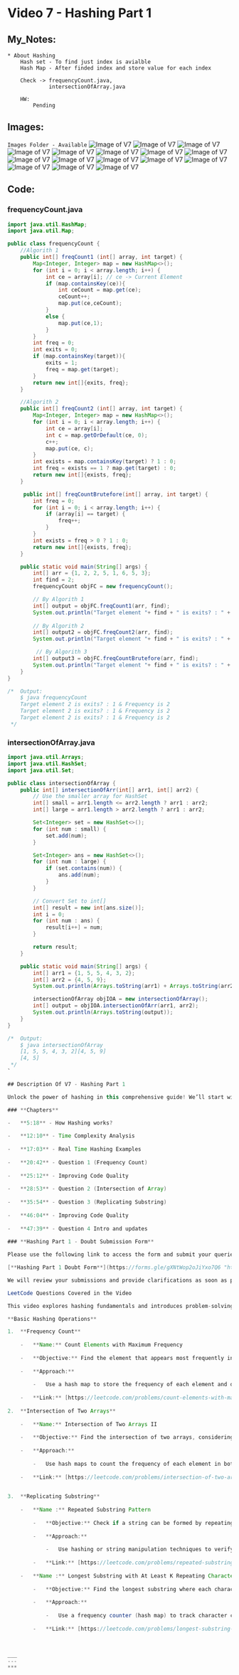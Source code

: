 # Video 7 - Hashing Part 1

## My_Notes:
```
* About Hashing
    Hash set - To find just index is avialble
    Hash Map - After finded index and store value for each index

    Check -> frequencyCount.java,
             intersectionOfArray.java

    HW:
        Pending

```

## Images:
``` Images Folder - Available ```
![Image of V7](Images/(V7)%201.png)
![Image of V7](Images/(V7)%202.png)
![Image of V7](Images/(V7)%203.png)
![Image of V7](Images/(V7)%204.png)
![Image of V7](Images/(V7)%205.png)
![Image of V7](Images/(V7)%206.png)
![Image of V7](Images/(V7)%207.png)
![Image of V7](Images/(V7)%208.png)
![Image of V7](Images/(V7)%209.png)
![Image of V7](Images/(V7)%2010.png)
![Image of V7](Images/(V7)%2011.png)
![Image of V7](Images/(V7)%2012.png)
![Image of V7](Images/(V7)%2013.png)
![Image of V7](Images/(V7)%2014.png)
![Image of V7](Images/(V7)%2015.png)
![Image of V7](Images/(V7)%2016.png)

## Code:

### frequencyCount.java
``` java
import java.util.HashMap;
import java.util.Map;

public class frequencyCount {
    //Algorith 1
    public int[] freqCount1 (int[] array, int target) {
        Map<Integer, Integer> map = new HashMap<>();
        for (int i = 0; i < array.length; i++) {
            int ce = array[i]; // ce -> Current Element
            if (map.containsKey(ce)){
                int ceCount = map.get(ce);
                ceCount++;
                map.put(ce,ceCount);
            }
            else {
                map.put(ce,1);
            }
        }
        int freq = 0;
        int exits = 0;
        if (map.containsKey(target)){
            exits = 1;
            freq = map.get(target); 
        }
        return new int[]{exits, freq};
    }

    //Algorith 2
    public int[] freqCount2 (int[] array, int target) {
        Map<Integer, Integer> map = new HashMap<>();
        for (int i = 0; i < array.length; i++) {
            int ce = array[i];
            int c = map.getOrDefault(ce, 0);
            c++;
            map.put(ce, c);
        }
        int exists = map.containsKey(target) ? 1 : 0;
        int freq = exists == 1 ? map.get(target) : 0;
        return new int[]{exists, freq};
    }

     public int[] freqCountBrutefore(int[] array, int target) {
        int freq = 0;
        for (int i = 0; i < array.length; i++) {
            if (array[i] == target) {
                freq++;
            }
        }
        int exists = freq > 0 ? 1 : 0;
        return new int[]{exists, freq};
    }

    public static void main(String[] args) {
        int[] arr = {1, 2, 2, 5, 1, 6, 5, 3};
        int find = 2;
        frequencyCount objFC = new frequencyCount();

        // By Algorith 1
        int[] output = objFC.freqCount1(arr, find);
        System.out.println("Target element "+ find + " is exits? : " + output[0] + " & Frequency is " + output[1]);
         
        // By Algorith 2
        int[] output2 = objFC.freqCount2(arr, find);
        System.out.println("Target element "+ find + " is exits? : " + output2[0] + " & Frequency is " + output2[1]);

         // By Algorith 3
        int[] output3 = objFC.freqCountBrutefore(arr, find);
        System.out.println("Target element "+ find + " is exits? : " + output3[0] + " & Frequency is " + output3[1]);
    }
}

/*  Output:
    $ java frequencyCount
    Target element 2 is exits? : 1 & Frequency is 2
    Target element 2 is exits? : 1 & Frequency is 2
    Target element 2 is exits? : 1 & Frequency is 2
 */
```

### intersectionOfArray.java
``` java
import java.util.Arrays;
import java.util.HashSet;
import java.util.Set;

public class intersectionOfArray {
    public int[] intersectionOfArr(int[] arr1, int[] arr2) {
        // Use the smaller array for HashSet
        int[] small = arr1.length <= arr2.length ? arr1 : arr2;
        int[] large = arr1.length > arr2.length ? arr1 : arr2;

        Set<Integer> set = new HashSet<>();
        for (int num : small) {
            set.add(num);
        }

        Set<Integer> ans = new HashSet<>();
        for (int num : large) {
            if (set.contains(num)) {
                ans.add(num);
            }
        }

        // Convert Set to int[]
        int[] result = new int[ans.size()];
        int i = 0;
        for (int num : ans) {
            result[i++] = num;
        }

        return result;
    }

    public static void main(String[] args) {
        int[] arr1 = {1, 5, 5, 4, 3, 2};
        int[] arr2 = {4, 5, 9};
        System.out.println(Arrays.toString(arr1) + Arrays.toString(arr2));

        intersectionOfArray objIOA = new intersectionOfArray();
        int[] output = objIOA.intersectionOfArr(arr1, arr2);
        System.out.println(Arrays.toString(output));
    }
}

/*  Output:
    $ java intersectionOfArray
    [1, 5, 5, 4, 3, 2][4, 5, 9]
    [4, 5]
 */
`

## Description Of V7 - Hashing Part 1

Unlock the power of hashing in this comprehensive guide! We’ll start with the basics, dive into how hashing works behind the scenes, and tackle some key problems in hashing. Whether you're new to Data Structures and Algorithms or looking to deepen your understanding, this video will give you the insights you need to master hashing. Get ready to simplify complex concepts and apply hashing like a pro!

### **Chapters**

-   **5:18** - How Hashing works?
    
-   **12:10** - Time Complexity Analysis
    
-   **17:03** - Real Time Hashing Examples
    
-   **20:42** - Question 1 (Frequency Count)
    
-   **25:12** - Improving Code Quality
    
-   **28:53** - Question 2 (Intersection of Array)
    
-   **35:54** - Question 3 (Replicating Substring)
    
-   **46:04** - Improving Code Quality
    
-   **47:39** - Question 4 Intro and updates
    
### **Hashing Part 1 - Doubt Submission Form**

Please use the following link to access the form and submit your queries related to the "Hashing Part 1" topic:

[**Hashing Part 1 Doubt Form**](https://forms.gle/gXNtWop2oJiYxo7Q6 "https://forms.gle/gXNtWop2oJiYxo7Q6")

We will review your submissions and provide clarifications as soon as possible. Ensure you provide accurate and detailed information for us to assist you effectively.

LeetCode Questions Covered in the Video

This video explores hashing fundamentals and introduces problem-solving techniques. Understanding how to efficiently count frequencies of elements using hash maps. Here are the problems discussed:

**Basic Hashing Operations**

1.  **Frequency Count**
    
    -   **Name:** Count Elements with Maximum Frequency
        
    -   **Objective:** Find the element that appears most frequently in an array.
        
    -   **Approach:**
        
        -   Use a hash map to store the frequency of each element and determine which element has the maximum frequency.
            
    -   **Link:** [https://leetcode.com/problems/count-elements-with-maximum-frequency/description/](https://leetcode.com/problems/count-elements-with-maximum-frequency/description/ "https://leetcode.com/problems/count-elements-with-maximum-frequency/description/")
        
2.  **Intersection of Two Arrays**
    
    -   **Name:** Intersection of Two Arrays II
        
    -   **Objective:** Find the intersection of two arrays, considering duplicates based on the frequency of each element.
        
    -   **Approach:**
        
        -   Use hash maps to count the frequency of each element in both arrays and identify common elements based on the frequency.
            
    -   **Link:** [https://leetcode.com/problems/intersection-of-two-arrays-ii/description/](https://leetcode.com/problems/intersection-of-two-arrays-ii/description/ "https://leetcode.com/problems/intersection-of-two-arrays-ii/description/")
        

3.  **Replicating Substring**
    
    -   **Name :** Repeated Substring Pattern
        
        -   **Objective:** Check if a string can be formed by repeating a substring.
            
        -   **Approach:**
            
            -   Use hashing or string manipulation techniques to verify if the string is composed of repeated substrings.
                
        -   **Link:** [https://leetcode.com/problems/repeated-substring-pattern/description/](https://leetcode.com/problems/repeated-substring-pattern/description/ "https://leetcode.com/problems/repeated-substring-pattern/description/")
            
    -   **Name :** Longest Substring with At Least K Repeating Characters
        
        -   **Objective:** Find the longest substring where each character appears at least K times.
            
        -   **Approach:**
            
            -   Use a frequency counter (hash map) to track character counts and ensure that the substring has characters repeating at least K times.
                
        -   **Link:** [https://leetcode.com/problems/longest-substring-with-at-least-k-repeating-characters/description/](https://leetcode.com/problems/longest-substring-with-at-least-k-repeating-characters/description/ "https://leetcode.com/problems/longest-substring-with-at-least-k-repeating-characters/description/")
     


___
---
***
